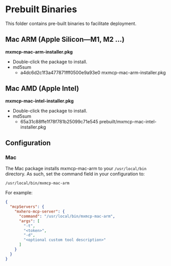# Prebuilt Binaries

This folder contains pre-built binaries to facilitate deployment.

## Mac ARM (Apple Silicon—M1, M2 ...) 

**mxmcp-mac-arm-installer.pkg**

* Double-click the package to install.
* md5sum
  * a4dc6d2c1f3a477871fff0500e9a93e0  mxmcp-mac-arm-installer.pkg

## Mac AMD (Apple Intel)

**mxmcp-mac-intel-installer.pkg**

* Double-click the package to install.
* md5sum
  * 65a31c88ffe1f78f781b25099c71e545  prebuilt/mxmcp-mac-intel-installer.pkg

## Configuration

### Mac

The Mac package installs mxmcp-mac-arm to your `/usr/local/bin` directory. As such, set the command field in your configuration to:

`/usr/local/bin/mxmcp-mac-arm`

For example:

```json
{
  "mcpServers": {
    "mxhero-mcp-server": {
      "command": "/usr/local/bin/mxmcp-mac-arm",
      "args": [
        "-t",
        "<token>",
        "-d",
        "<optional custom tool description>"
      ]
    }
  }
}
```